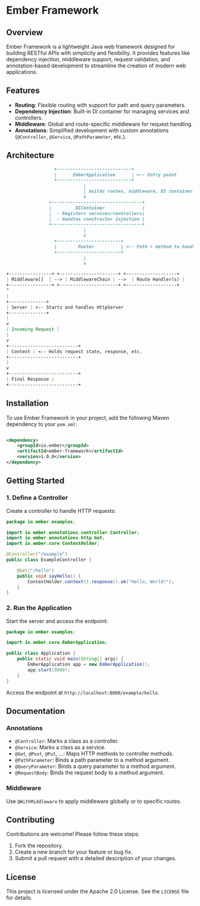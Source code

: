 # Ember Framework

## Overview

Ember Framework is a lightweight Java web framework designed for building RESTful APIs with simplicity and flexibility.
It provides features like dependency injection, middleware support, request validation, and annotation-based development
to streamline the creation of modern web applications.

## Features

- **Routing**: Flexible routing with support for path and query parameters.
- **Dependency Injection**: Built-in DI container for managing services and controllers.
- **Middleware**: Global and route-specific middleware for request handling.
- **Annotations**: Simplified development with custom annotations (`@Controller`, `@Service`, `@PathParameter`, etc.).

## Architecture

```markdown
                  +----------------------------+
                  |      EmberApplication      | <-- Entry point
                  +----------------------------+
                             |
                             | builds routes, middleware, DI container
                             v
                +----------------------------------+
                |         DIContainer              |
                |  - Registers services/controllers|
                |  - Handles constructor injection |
                +----------------------------------+
                             |
                             v
                  +------------------------+
                  |        Router          | <-- Path + method to handler
                  +------------------------+
                             |
                             v

+----------------+ +----------------------+ +-------------------+
| Middleware[]  | --> | MiddlewareChain | -->  | Route Handler(s) |
+----------------+ +----------------------+ +-------------------+
^
|
+--------------+
| Server | <-- Starts and handles HttpServer
+--------------+
|
v
[ Incoming Request ]
|
v
+--------------------------+
| Context | <-- Holds request state, response, etc.
+--------------------------+
|
v
+--------------------------+
| Final Response |
+--------------------------+

```

## Installation

To use Ember Framework in your project, add the following Maven dependency to your `pom.xml`:

```xml

<dependency>
    <groupId>io.ember</groupId>
    <artifactId>ember-framework</artifactId>
    <version>1.0.0</version>
</dependency>
```

## Getting Started

### 1. Define a Controller

Create a controller to handle HTTP requests:

```java
package io.ember.examples;

import io.ember.annotations.controller.Controller;
import io.ember.annotations.http.Get;
import io.ember.core.ContextHolder;

@Controller("/example")
public class ExampleController {

    @Get("/hello")
    public void sayHello() {
        ContextHolder.context().response().ok("Hello, World!");
    }
}
```

### 2. Run the Application

Start the server and access the endpoint:

```java
package io.ember.examples;

import io.ember.core.EmberApplication;

public class Application {
    public static void main(String[] args) {
        EmberApplication app = new EmberApplication();
        app.start(8080);
    }
}
```

Access the endpoint at `http://localhost:8080/example/hello`.

## Documentation

### Annotations

- `@Controller`: Marks a class as a controller.
- `@Service`: Marks a class as a service.
- `@Get`, `@Post`, `@Put`, ...: Maps HTTP methods to controller methods.
- `@PathParameter`: Binds a path parameter to a method argument.
- `@QueryParameter`: Binds a query parameter to a method argument.
- `@RequestBody`: Binds the request body to a method argument.

### Middleware

Use `@WithMiddleware` to apply middleware globally or to specific routes.

## Contributing

Contributions are welcome! Please follow these steps:

1. Fork the repository.
2. Create a new branch for your feature or bug fix.
3. Submit a pull request with a detailed description of your changes.

## License

This project is licensed under the Apache 2.0 License. See the `LICENSE` file for details.

```
